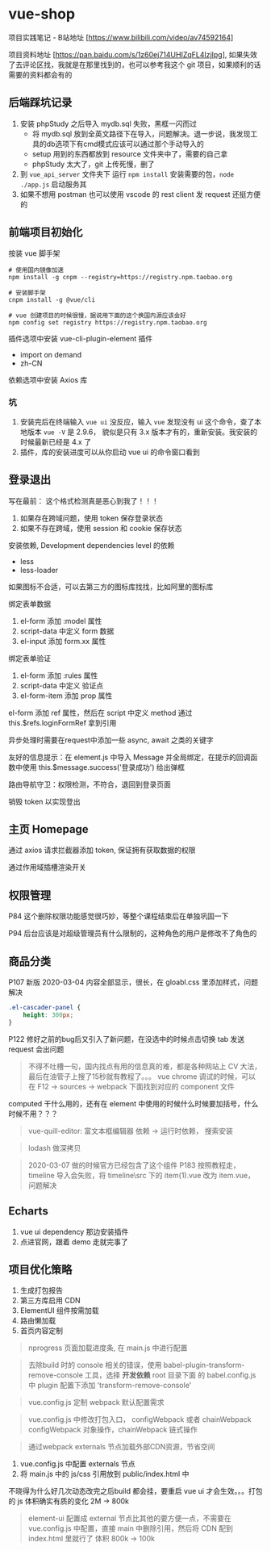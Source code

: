 # vue-shop

项目实践笔记 - B站地址 [https://www.bilibili.com/video/av74592164]

项目资料地址 [https://pan.baidu.com/s/1z60ej714UHIZqFL4lzjIpg], 如果失效了去评论区找，我就是在那里找到的，也可以参考我这个 git 项目，如果顺利的话需要的资料都会有的

## 后端踩坑记录

1. 安装 phpStudy 之后导入 mydb.sql 失败，黑框一闪而过
    * 将 mydb.sql 放到全英文路径下在导入，问题解决。退一步说，我发现工具的db选项下有cmd模式应该可以通过那个手动导入的
    * setup 用到的东西都放到 resource 文件夹中了，需要的自己拿
    * phpStudy 太大了，git 上传死慢，删了
1. 到 `vue_api_server` 文件夹下 运行 `npm install` 安装需要的包，`node ./app.js` 启动服务其
2. 如果不想用 postman 也可以使用 vscode 的 rest client 发 request 还挺方便的

## 前端项目初始化

按装 vue 脚手架

```
# 使用国内镜像加速
npm install -g cnpm --registry=https://registry.npm.taobao.org

# 安装脚手架
cnpm install -g @vue/cli

# vue 创建项目的时候很慢，据说用下面的这个换国内源应该会好
npm config set registry https://registry.npm.taobao.org
```

插件选项中安装 vue-cli-plugin-element 插件
* import on demand
* zh-CN

依赖选项中安装 Axios 库


### 坑

1. 安装完后在终端输入 `vue ui` 没反应，输入 `vue` 发现没有 ui 这个命令，查了本地版本 `vue -V` 是 2.9.6， 貌似是只有 3.x 版本才有的，重新安装。我安装的时候最新已经是 4.x 了
1. 插件，库的安装进度可以从你启动 vue ui 的命令窗口看到

## 登录退出

写在最前： 这个格式检测真是恶心到我了！！！

1. 如果存在跨域问题，使用 token 保存登录状态
1. 如果不存在跨域，使用 session 和 cookie 保存状态

安装依赖, Development dependencies level 的依赖
* less
* less-loader

如果图标不合适，可以去第三方的图标库找找，比如阿里的图标库

绑定表单数据
1. el-form 添加 :model 属性
1. script-data 中定义 form 数据
1. el-input 添加 form.xx 属性

绑定表单验证
1. el-form 添加 :rules 属性
1. script-data 中定义 验证点
1. el-form-item 添加 prop 属性

el-form 添加 ref 属性，然后在 script 中定义 method 通过 this.$refs.loginFormRef 拿到引用

异步处理时需要在request中添加一些 async, await 之类的关键字

友好的信息提示：在 element.js 中导入 Message 并全局绑定，在提示的回调函数中使用 this.$message.success('登录成功') 给出弹框

路由导航守卫：权限检测，不符合，退回到登录页面

销毁 token 以实现登出

## 主页 Homepage

通过 axios 请求拦截器添加 token, 保证拥有获取数据的权限

通过作用域插槽渲染开关

## 权限管理

P84 这个删除权限功能感觉很巧妙，等整个课程结束后在单独巩固一下

P94 后台应该是对超级管理员有什么限制的，这种角色的用户是修改不了角色的

## 商品分类

P107 新版 2020-03-04 内容全部显示，很长，在 gloabl.css 里添加样式，问题解决 

```css
.el-cascader-panel {
    height: 300px;
}
```

P122 修好之前的bug后又引入了新问题，在没选中的时候点击切换 tab 发送request 会出问题

> 不得不吐槽一句，国内找点有用的信息真的难，都是各种网站上 CV 大法，最后在油管子上搜了15秒就有教程了。。。
vue chrome 调试的时候，可以在 F12 -> sources -> webpack 下面找到对应的 component 文件

computed 干什么用的，还有在 element 中使用的时候什么时候要加括号，什么时候不用？？？

> vue-quill-editor: 富文本框编辑器
> 依赖 -> 运行时依赖， 搜索安装

> lodash 做深拷贝

> 2020-03-07 做的时候官方已经包含了这个组件
P183 按照教程走，timeline 导入会失败，将 timeline\src 下的 item(1).vue 改为 item.vue， 问题解决

## Echarts

1. vue ui dependency 那边安装插件
1. 点进官网，跟着 demo 走就完事了

## 项目优化策略

1. 生成打包报告
1. 第三方库启用 CDN
1. ElementUI 组件按需加载
1. 路由懒加载
1. 首页内容定制

> nprogress 页面加载进度条, 在 main.js 中进行配置

> 去除build 时的 console 相关的错误，使用 babel-plugin-transform-remove-console 工具，选择 **开发依赖**
> root 目录下面 的 babel.config.js 中 plugin 配置下添加 'transform-remove-console'

> vue.config.js 定制 webpack 默认配置需求

> vue.config.js 中修改打包入口， configWebpack 或者 chainWebpack
> configWebpack 对象操作，chainWebpack 链式操作

> 通过webpack externals 节点加载外部CDN资源，节省空间
1. vue.config.js 中配置 externals 节点
1. 将 main.js 中的 js/css 引用放到 public/index.html 中

不晓得为什么好几次动态改完之后build 都会挂，要重启 vue ui 才会生效。。。打包的 js 体积确实有质的变化 2M -> 800k

> element-ui 配置成 external 节点比其他的要方便一点，不需要在 vue.config.js 中配置，直接 main 中删除引用，然后将 CDN 配到 index.html 里就行了
> 体积 800k -> 100k